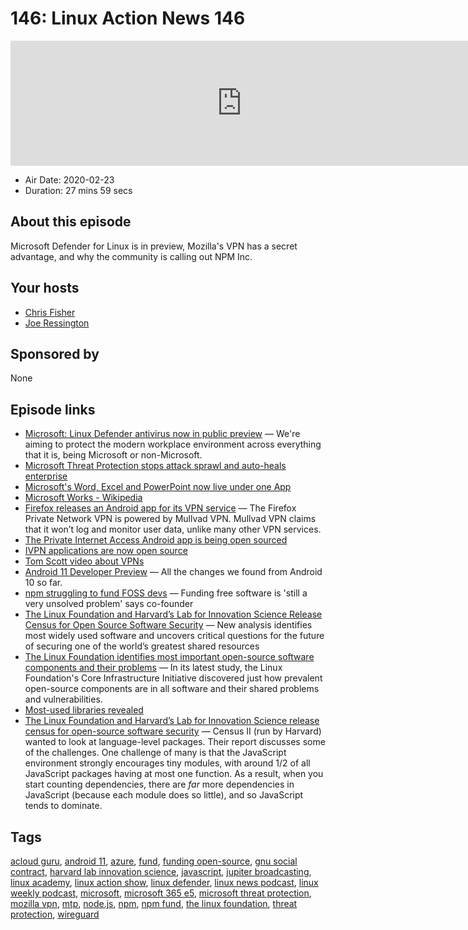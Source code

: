 # 146: Linux Action News 146

<iframe src="https://player.fireside.fm/v2/DAcK9LdX+D6xhD4ew?theme=dark" width="740" height="200" frameborder="0" scrolling="no"></iframe>

* Air Date: 2020-02-23
* Duration: 27 mins 59 secs

## About this episode

Microsoft Defender for Linux is in preview, Mozilla's VPN has a secret advantage, and why the community is calling out NPM Inc.

## Your hosts
* [Chris Fisher](https://linuxactionnews.com/hosts/chris)
* [Joe Ressington](https://linuxactionnews.com/hosts/joe)

## Sponsored by

None



## Episode links

  * [Microsoft: Linux Defender antivirus now in public preview](https://www.zdnet.com/article/microsoft-linux-defender-antivirus-now-in-public-preview-ios-and-android-are-next/ "Microsoft: Linux Defender antivirus now in public preview") — We're aiming to protect the modern workplace environment across everything that it is, being Microsoft or non-Microsoft.
  * [Microsoft Threat Protection stops attack sprawl and auto-heals enterprise](https://www.microsoft.com/security/blog/2020/02/20/microsoft-threat-protection-intelligence-automation/ "Microsoft Threat Protection stops attack sprawl and auto-heals enterprise")
  * [Microsoft's Word, Excel and PowerPoint now live under one App](https://www.theregister.co.uk/2020/02/20/microsoft_mobile_office_app_live/ "Microsoft's Word, Excel and PowerPoint now live under one App")
  * [Microsoft Works - Wikipedia](https://en.wikipedia.org/wiki/Microsoft_Works "Microsoft Works - Wikipedia")
  * [Firefox releases an Android app for its VPN service](https://www.xda-developers.com/firefox-releases-an-android-app-for-its-vpn-service/ "Firefox releases an Android app for its VPN service") — The Firefox Private Network VPN is powered by Mullvad VPN. Mullvad VPN claims that it won’t log and monitor user data, unlike many other VPN services. 
  * [The Private Internet Access Android app is being open sourced](https://www.privateinternetaccess.com/blog/2020/02/the-private-internet-access-android-app-is-being-open-sourced/ "The Private Internet Access Android app is being open sourced")
  * [IVPN applications are now open source](https://www.ivpn.net/blog/ivpn-applications-are-now-open-source "IVPN applications are now open source")
  * [Tom Scott video about VPNs](https://www.youtube.com/watch?v=WVDQEoe6ZWY "Tom Scott video about VPNs")
  * [Android 11 Developer Preview](https://www.xda-developers.com/android-11-developer-preview-changes/ "Android 11 Developer Preview") — All the changes we found from Android 10 so far.
  * [npm struggling to fund FOSS devs](https://www.theregister.co.uk/2020/02/22/npm_funding_source/ "npm struggling to fund FOSS devs") — Funding free software is 'still a very unsolved problem' says co-founder
  * [The Linux Foundation and Harvard’s Lab for Innovation Science Release Census for Open Source Software Security](https://www.linuxfoundation.org/press-release/2020/02/the-linux-foundation-and-harvards-lab-for-innovation-science-release-census-for-open-source-software-security/ "The Linux Foundation and Harvard’s Lab for Innovation Science Release Census for Open Source Software Security") — New analysis identifies most widely used software and uncovers critical questions for the future of securing one of the world’s greatest shared resources
  * [The Linux Foundation identifies most important open-source software components and their problems](https://www.zdnet.com/article/the-linux-foundation-identifies-the-most-important-open-source-software-components-and-their-problems/ "The Linux Foundation identifies most important open-source software components and their problems") — In its latest study, the Linux Foundation's Core Infrastructure Initiative discovered just how prevalent open-source components are in all software and their shared problems and vulnerabilities.
  * [Most-used libraries revealed](https://www.theregister.co.uk/2020/02/20/linux_foundation_report/ "Most-used libraries revealed")
  * [The Linux Foundation and Harvard’s Lab for Innovation Science release census for open-source software security](https://lwn.net/Articles/812781/#Comments "The Linux Foundation and Harvard’s Lab for Innovation Science release census for open-source software security") — Census II (run by Harvard) wanted to look at language-level packages. Their report discusses some of the challenges. One challenge of many is that the JavaScript environment strongly encourages tiny modules, with around 1/2 of all JavaScript packages having at most one function. As a result, when you start counting dependencies, there are *far* more dependencies in JavaScript (because each module does so little), and so JavaScript tends to dominate. 



## Tags

[acloud guru](https://linuxactionnews.com/tags/acloud%20guru), [android 11](https://linuxactionnews.com/tags/android%2011), [azure](https://linuxactionnews.com/tags/azure), [fund](https://linuxactionnews.com/tags/fund), [funding open-source](https://linuxactionnews.com/tags/funding%20open-source), [gnu social contract](https://linuxactionnews.com/tags/gnu%20social%20contract), [harvard lab innovation science](https://linuxactionnews.com/tags/harvard%20lab%20innovation%20science), [javascript](https://linuxactionnews.com/tags/javascript), [jupiter broadcasting](https://linuxactionnews.com/tags/jupiter%20broadcasting), [linux academy](https://linuxactionnews.com/tags/linux%20academy), [linux action show](https://linuxactionnews.com/tags/linux%20action%20show), [linux defender](https://linuxactionnews.com/tags/linux%20defender), [linux news podcast](https://linuxactionnews.com/tags/linux%20news%20podcast), [linux weekly podcast](https://linuxactionnews.com/tags/linux%20weekly%20podcast), [microsoft](https://linuxactionnews.com/tags/microsoft), [microsoft 365 e5](https://linuxactionnews.com/tags/microsoft%20365%20e5), [microsoft threat protection](https://linuxactionnews.com/tags/microsoft%20threat%20protection), [mozilla vpn](https://linuxactionnews.com/tags/mozilla%20vpn), [mtp](https://linuxactionnews.com/tags/mtp), [node.js](https://linuxactionnews.com/tags/node.js), [npm](https://linuxactionnews.com/tags/npm), [npm fund](https://linuxactionnews.com/tags/npm%20fund), [the linux foundation](https://linuxactionnews.com/tags/the%20linux%20foundation), [threat protection](https://linuxactionnews.com/tags/threat%20protection), [wireguard](https://linuxactionnews.com/tags/wireguard)